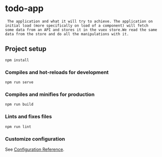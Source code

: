 # todo-app
```
 The application and what it will try to achieve. The application on initial load (more specifically on load of a component) will fetch some data from an API and stores it in the vuex store.We read the same data from the store and do all the manipulations with it.
```
## Project setup
```
npm install
```

### Compiles and hot-reloads for development
```
npm run serve
```

### Compiles and minifies for production
```
npm run build
```

### Lints and fixes files
```
npm run lint
```

### Customize configuration
See [Configuration Reference](https://cli.vuejs.org/config/).
